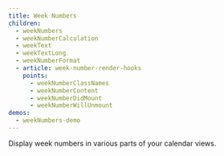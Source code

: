 ```yaml
---
title: Week Numbers
children:
  - weekNumbers
  - weekNumberCalculation
  - weekText
  - weekTextLong
  - weekNumberFormat
  - article: week-number-render-hooks
    points:
      - weekNumberClassNames
      - weekNumberContent
      - weekNumberDidMount
      - weekNumberWillUnmount
demos:
  - weekNumbers-demo
---
```


Display week numbers in various parts of your calendar views.
